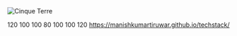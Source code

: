
<html>
<body>
<img src="https://avatars0.githubusercontent.com/u/53038098?s=460&amp;u=0f8dbdf4414b935eb7fe6307e75bea4c3f4f0694&amp;v=4"; class="img-circle" alt="Cinque Terre">
</body>
</html> 

120 100 100 80 100 100 120
https://manishkumartiruwar.github.io/techstack/
